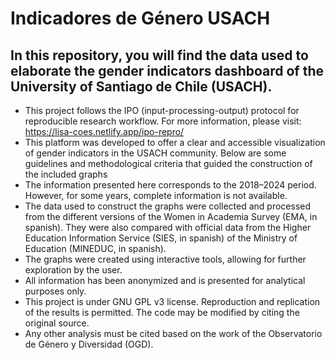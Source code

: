 
# Indicadores de Género USACH

## In this repository, you will find the data used to elaborate the gender indicators dashboard of the University of Santiago de Chile (USACH).
- This project follows the IPO (input-processing-output) protocol for reproducible research workflow. For more information, please visit: https://lisa-coes.netlify.app/ipo-repro/
- This platform was developed to offer a clear and accessible visualization of gender indicators in the USACH community. 
Below are some guidelines and methodological criteria that guided the construction of the included graphs
- The information presented here corresponds to the 2018–2024 period. However, for some years, complete information is not available.
- The data used to construct the graphs were collected and processed from the different versions of the Women in Academia Survey (EMA, in spanish). 
They were also compared with official data from the Higher Education Information Service (SIES, in spanish) of the Ministry of Education (MINEDUC, in spanish).
- The graphs were created using interactive tools, allowing for further exploration by the user. 
- All information has been anonymized and is presented for analytical purposes only.
- This project is under GNU GPL v3 license. Reproduction and replication of the results is permitted. The code may be modified by citing the original source.
- Any other analysis  must be cited based on the work of the Observatorio de Género y Diversidad (OGD).

